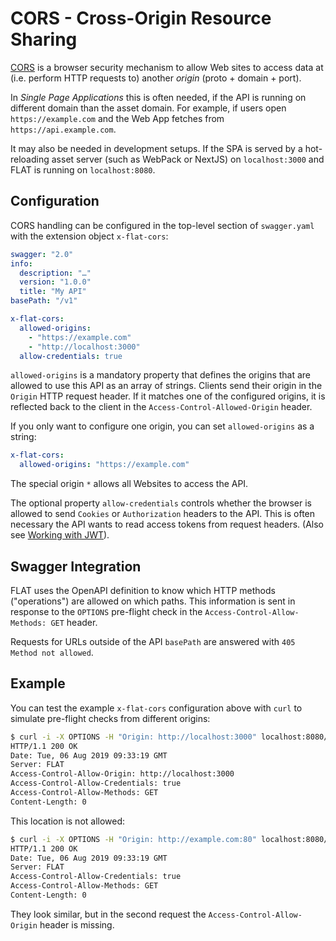 # CORS - Cross-Origin Resource Sharing

[CORS](https://developer.mozilla.org/en-US/docs/Web/HTTP/CORS) is a browser security mechanism to allow Web sites to access data at (i.e. perform HTTP requests to) another _origin_ (proto + domain + port).

In _Single Page Applications_ this is often needed, if the API is running on different domain than the asset domain. For example, if users open `https://example.com` and the Web App fetches from `https://api.example.com`.

It may also be needed in development setups. If the SPA is served by a hot-reloading asset server (such as WebPack or NextJS) on `localhost:3000` and FLAT is running on `localhost:8080`.

## Configuration

CORS handling can be configured in the top-level section of `swagger.yaml` with the extension object `x-flat-cors`:

```yaml
swagger: "2.0"
info:
  description: "…"
  version: "1.0.0"
  title: "My API"
basePath: "/v1"

x-flat-cors:  
  allowed-origins:
    - "https://example.com"
    - "http://localhost:3000"
  allow-credentials: true
```

`allowed-origins` is a mandatory property that defines the origins that are allowed to use this API as an array of strings. Clients send their origin in the `Origin` HTTP request header. If it matches one of the configured origins, it is reflected back to the client in the `Access-Control-Allowed-Origin` header.

If you only want to configure one origin, you can set `allowed-origins` as a string:

```yaml
x-flat-cors:
  allowed-origins: "https://example.com"
```

The special origin `*` allows all Websites to access the API.

The optional property `allow-credentials` controls whether the browser is allowed to send `Cookies` or `Authorization` headers to the API. This is often necessary the API wants to read access tokens from request headers. (Also see [Working with JWT](/cookobook/jwt.md)).

## Swagger Integration

FLAT uses the OpenAPI definition to know which HTTP methods ("operations") are allowed on which paths. This information is sent in response to the `OPTIONS` pre-flight check in the `Access-Control-Allow-Methods: GET` header.

Requests for URLs outside of the API `basePath` are answered with `405 Method not allowed`.

## Example

You can test the example `x-flat-cors` configuration above with `curl` to simulate pre-flight checks from different origins:

```bash
$ curl -i -X OPTIONS -H "Origin: http://localhost:3000" localhost:8080/v1/users
HTTP/1.1 200 OK
Date: Tue, 06 Aug 2019 09:33:19 GMT
Server: FLAT
Access-Control-Allow-Origin: http://localhost:3000
Access-Control-Allow-Credentials: true
Access-Control-Allow-Methods: GET
Content-Length: 0
```

This location is not allowed:

```bash
$ curl -i -X OPTIONS -H "Origin: http://example.com:80" localhost:8080/v1/users
HTTP/1.1 200 OK
Date: Tue, 06 Aug 2019 09:33:19 GMT
Server: FLAT
Access-Control-Allow-Credentials: true
Access-Control-Allow-Methods: GET
Content-Length: 0
```

They look similar, but in the second request the `Access-Control-Allow-Origin` header is missing.


